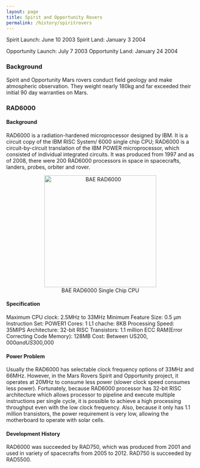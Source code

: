 ```yaml
---
layout: page
title: Spirit and Opportunity Rovers 
permalink: /history/spiritrovers
---
```


Spirit Launch: June 10 2003
Spirit Land: January 3 2004

Opportunity Launch: July 7 2003
Opportunity Land: January 24 2004

### Background
Spirit and Opportunity Mars rovers conduct field geology and make atmospheric observation. They weight nearly 180kg and far exceeded their initial 90 day warranties on Mars.

### RAD6000
#### Background
RAD6000 is a radiation-hardened microprocessor designed by IBM. It is a circuit copy of the IBM RISC System/ 6000 single chip CPU; RAD6000 is a circuit-by-circuit translation of the IBM POWER microprocessor, which consisted of individual integrated circuits. It was produced from 1997 and as of 2008, there were 200 RAD6000 processors in space in spacecrafts, landers, probes, orbiter and rover.

<center>	 
<figure>
  <img src="{{ site.baseurl }}/images/baerad6000.png" alt="BAE RAD6000" style="width: 300px;"/>
  <figcaption>BAE RAD6000 Single Chip CPU</figcaption>
</figure>
</center>

#### Specification
Maximum CPU clock: 2.5MHz to 33MHz
Minimum Feature Size: 0.5 μm
Instruction Set: POWER1
Cores: 1
L1 chache: 8KB
Processing Speed: 35MIPS
Architecture: 32-bit RISC
Transistors: 1.1 million
ECC RAM(Error Correcting Code Memory): 128MB
Cost: Between US$200,000 and US$300,000

#### Power Problem
Usually the RAD6000 has selectable clock frequency options of 33MHz and 66MHz. However, in the Mars Rovers Spirit and Opportunity project, it operates at 20MHz to consume less power (slower clock speed consumes less power). Fortunately, because RAD6000 processor has 32-bit RISC architecture which allows processor to pipeline and execute multiple instructions per single cycle, it is possible to achieve a high processing throughput even with the low clock frequency. Also, because it only has 1.1 million transistors, the power requirement is very low, allowing the motherboard to operate with solar cells.

#### Development History
RAD6000 was succeeded by RAD750, which was produced from 2001 and used in variety of spacecrafts from 2005 to 2012. RAD750 is succeeded by RAD5500.



